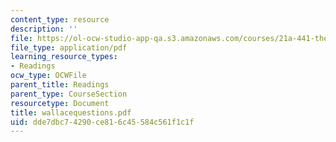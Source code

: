 ```yaml
---
content_type: resource
description: ''
file: https://ol-ocw-studio-app-qa.s3.amazonaws.com/courses/21a-441-the-conquest-of-america-spring-2004/dde7dbc74290ce816c45584c561f1c1f_wallacequestions.pdf
file_type: application/pdf
learning_resource_types:
- Readings
ocw_type: OCWFile
parent_title: Readings
parent_type: CourseSection
resourcetype: Document
title: wallacequestions.pdf
uid: dde7dbc7-4290-ce81-6c45-584c561f1c1f
---
```

